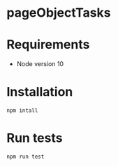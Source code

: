 # pageObjectTasks

# Requirements

+ Node version 10

# Installation
```
npm intall
```
# Run tests
```
npm run test
```